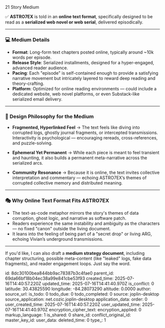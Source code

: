 21 Story Medium

✅ **ASTRO7EX** is told in an **online text format**, specifically designed to be read as a **serialized web novel or web serial**, delivered episodically.

---

### 💻 **Medium Details**

* **Format**: Long-form text chapters posted online, typically around \~10k words per episode.
* **Release Style**: Serialized installments, designed for a hyper-engaged, advanced reader audience.
* **Pacing**: Each "episode" is self-contained enough to provide a satisfying narrative movement but intricately layered to reward deep reading and theory-crafting.
* **Platform**: Optimized for online reading environments — could include a dedicated website, web novel platforms, or even Substack-like serialized email delivery.

---

### 🧬 **Design Philosophy for the Medium**

* **Fragmented, Hyperlinked Feel**
  → The text feels like diving into corrupted logs, ghostly journal fragments, or intercepted transmissions. Interactivity is psychological — encouraging rereads, cross-references, and puzzle-solving.

* **Ephemeral Yet Permanent**
  → While each piece is meant to feel transient and haunting, it also builds a permanent meta-narrative across the serialized arcs.

* **Community Resonance**
  → Because it is online, the text invites collective interpretation and commentary — echoing ASTRO7EX’s themes of corrupted collective memory and distributed meaning.

---

### 🎭 **Why Online Text Format Fits ASTRO7EX**

* The text-as-code metaphor mirrors the story's themes of data corruption, ghost logic, and narrative as software patch.
* Readers experience the same instability and ambiguity as the characters — no fixed "canon" outside the living document.
* It leans into the feeling of being part of a "secret drop" or living ARG, echoing Vivian’s underground transmissions.

---

If you'd like, I can also draft a **medium strategy document**, including chapter structuring, possible meta-content (like "leaked" logs, fake data fragments), and reader engagement loops. Just say the word.


id: 8dc30100bea844bb9ac78387b3c4fae0
parent_id: 69da66bf18b04ec38a99e841cbe53f93
created_time: 2025-07-16T14:40:57.220Z
updated_time: 2025-07-16T14:41:40.970Z
is_conflict: 0
latitude: 30.43825590
longitude: -84.28073290
altitude: 0.0000
author: 
source_url: 
is_todo: 0
todo_due: 0
todo_completed: 0
source: joplin-desktop
source_application: net.cozic.joplin-desktop
application_data: 
order: 0
user_created_time: 2025-07-16T14:40:57.220Z
user_updated_time: 2025-07-16T14:41:40.970Z
encryption_cipher_text: 
encryption_applied: 0
markup_language: 1
is_shared: 0
share_id: 
conflict_original_id: 
master_key_id: 
user_data: 
deleted_time: 0
type_: 1